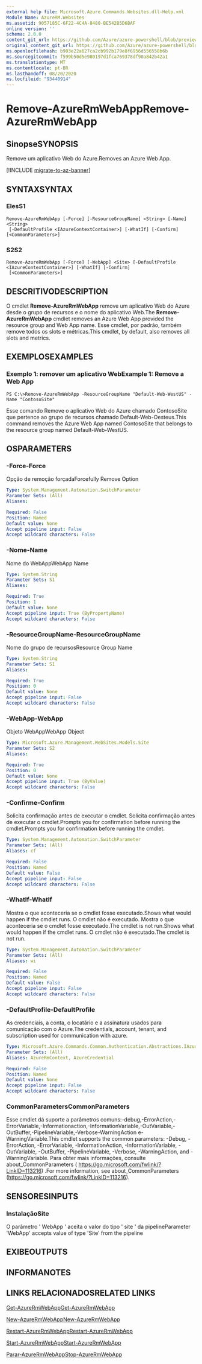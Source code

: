 ```yaml
---
external help file: Microsoft.Azure.Commands.Websites.dll-Help.xml
Module Name: AzureRM.Websites
ms.assetid: 9057185C-6F22-4C4A-8480-BE542B5D6BAF
online version: ''
schema: 2.0.0
content_git_url: https://github.com/Azure/azure-powershell/blob/preview/src/ResourceManager/Websites/Commands.Websites/help/Remove-AzureRmWebApp.md
original_content_git_url: https://github.com/Azure/azure-powershell/blob/preview/src/ResourceManager/Websites/Commands.Websites/help/Remove-AzureRmWebApp.md
ms.openlocfilehash: b903e22a627ca2cb992b179e8f6956d556558b6b
ms.sourcegitcommit: f599b50d5e980197d1fca769378df90a842b42a1
ms.translationtype: MT
ms.contentlocale: pt-BR
ms.lasthandoff: 08/20/2020
ms.locfileid: "93440914"
---
```

# <span data-ttu-id="68b73-101">Remove-AzureRmWebApp</span><span class="sxs-lookup"><span data-stu-id="68b73-101">Remove-AzureRmWebApp</span></span>

## <span data-ttu-id="68b73-102">Sinopse</span><span class="sxs-lookup"><span data-stu-id="68b73-102">SYNOPSIS</span></span>
<span data-ttu-id="68b73-103">Remove um aplicativo Web do Azure.</span><span class="sxs-lookup"><span data-stu-id="68b73-103">Removes an Azure Web App.</span></span>

[!INCLUDE [migrate-to-az-banner](../../includes/migrate-to-az-banner.md)]

## <span data-ttu-id="68b73-104">SYNTAX</span><span class="sxs-lookup"><span data-stu-id="68b73-104">SYNTAX</span></span>

### <span data-ttu-id="68b73-105">Eles</span><span class="sxs-lookup"><span data-stu-id="68b73-105">S1</span></span>
```
Remove-AzureRmWebApp [-Force] [-ResourceGroupName] <String> [-Name] <String>
 [-DefaultProfile <IAzureContextContainer>] [-WhatIf] [-Confirm] [<CommonParameters>]
```

### <span data-ttu-id="68b73-106">S2</span><span class="sxs-lookup"><span data-stu-id="68b73-106">S2</span></span>
```
Remove-AzureRmWebApp [-Force] [-WebApp] <Site> [-DefaultProfile <IAzureContextContainer>] [-WhatIf] [-Confirm]
 [<CommonParameters>]
```

## <span data-ttu-id="68b73-107">DESCRITIVO</span><span class="sxs-lookup"><span data-stu-id="68b73-107">DESCRIPTION</span></span>
<span data-ttu-id="68b73-108">O cmdlet **Remove-AzureRmWebApp** remove um aplicativo Web do Azure desde o grupo de recursos e o nome do aplicativo Web.</span><span class="sxs-lookup"><span data-stu-id="68b73-108">The **Remove-AzureRmWebApp** cmdlet removes an Azure Web App provided the resource group and Web App name.</span></span>
<span data-ttu-id="68b73-109">Esse cmdlet, por padrão, também remove todos os slots e métricas.</span><span class="sxs-lookup"><span data-stu-id="68b73-109">This cmdlet, by default, also removes all slots and metrics.</span></span>

## <span data-ttu-id="68b73-110">EXEMPLOS</span><span class="sxs-lookup"><span data-stu-id="68b73-110">EXAMPLES</span></span>

### <span data-ttu-id="68b73-111">Exemplo 1: remover um aplicativo Web</span><span class="sxs-lookup"><span data-stu-id="68b73-111">Example 1: Remove a Web App</span></span>
```
PS C:\>Remove-AzureRmWebApp -ResourceGroupName "Default-Web-WestUS" -Name "ContosoSite"
```

<span data-ttu-id="68b73-112">Esse comando Remove o aplicativo Web do Azure chamado ContosoSite que pertence ao grupo de recursos chamado Default-Web-Oesteus.</span><span class="sxs-lookup"><span data-stu-id="68b73-112">This command removes the Azure Web App named ContosoSite that belongs to the resource group named Default-Web-WestUS.</span></span>

## <span data-ttu-id="68b73-113">OS</span><span class="sxs-lookup"><span data-stu-id="68b73-113">PARAMETERS</span></span>

### <span data-ttu-id="68b73-114">-Force</span><span class="sxs-lookup"><span data-stu-id="68b73-114">-Force</span></span>
<span data-ttu-id="68b73-115">Opção de remoção forçada</span><span class="sxs-lookup"><span data-stu-id="68b73-115">Forcefully Remove Option</span></span>

```yaml
Type: System.Management.Automation.SwitchParameter
Parameter Sets: (All)
Aliases: 

Required: False
Position: Named
Default value: None
Accept pipeline input: False
Accept wildcard characters: False
```

### <span data-ttu-id="68b73-116">-Nome</span><span class="sxs-lookup"><span data-stu-id="68b73-116">-Name</span></span>
<span data-ttu-id="68b73-117">Nome do WebApp</span><span class="sxs-lookup"><span data-stu-id="68b73-117">WebApp Name</span></span>

```yaml
Type: System.String
Parameter Sets: S1
Aliases: 

Required: True
Position: 1
Default value: None
Accept pipeline input: True (ByPropertyName)
Accept wildcard characters: False
```

### <span data-ttu-id="68b73-118">-ResourceGroupName</span><span class="sxs-lookup"><span data-stu-id="68b73-118">-ResourceGroupName</span></span>
<span data-ttu-id="68b73-119">Nome do grupo de recursos</span><span class="sxs-lookup"><span data-stu-id="68b73-119">Resource Group Name</span></span>

```yaml
Type: System.String
Parameter Sets: S1
Aliases: 

Required: True
Position: 0
Default value: None
Accept pipeline input: False
Accept wildcard characters: False
```

### <span data-ttu-id="68b73-120">-WebApp</span><span class="sxs-lookup"><span data-stu-id="68b73-120">-WebApp</span></span>
<span data-ttu-id="68b73-121">Objeto WebApp</span><span class="sxs-lookup"><span data-stu-id="68b73-121">WebApp Object</span></span>

```yaml
Type: Microsoft.Azure.Management.WebSites.Models.Site
Parameter Sets: S2
Aliases: 

Required: True
Position: 0
Default value: None
Accept pipeline input: True (ByValue)
Accept wildcard characters: False
```

### <span data-ttu-id="68b73-122">-Confirme</span><span class="sxs-lookup"><span data-stu-id="68b73-122">-Confirm</span></span>
<span data-ttu-id="68b73-123">Solicita confirmação antes de executar o cmdlet. Solicita confirmação antes de executar o cmdlet.</span><span class="sxs-lookup"><span data-stu-id="68b73-123">Prompts you for confirmation before running the cmdlet.Prompts you for confirmation before running the cmdlet.</span></span>

```yaml
Type: System.Management.Automation.SwitchParameter
Parameter Sets: (All)
Aliases: cf

Required: False
Position: Named
Default value: False
Accept pipeline input: False
Accept wildcard characters: False
```

### <span data-ttu-id="68b73-124">-WhatIf</span><span class="sxs-lookup"><span data-stu-id="68b73-124">-WhatIf</span></span>
<span data-ttu-id="68b73-125">Mostra o que aconteceria se o cmdlet fosse executado.</span><span class="sxs-lookup"><span data-stu-id="68b73-125">Shows what would happen if the cmdlet runs.</span></span>
<span data-ttu-id="68b73-126">O cmdlet não é executado. Mostra o que aconteceria se o cmdlet fosse executado.</span><span class="sxs-lookup"><span data-stu-id="68b73-126">The cmdlet is not run.Shows what would happen if the cmdlet runs.</span></span>
<span data-ttu-id="68b73-127">O cmdlet não é executado.</span><span class="sxs-lookup"><span data-stu-id="68b73-127">The cmdlet is not run.</span></span>

```yaml
Type: System.Management.Automation.SwitchParameter
Parameter Sets: (All)
Aliases: wi

Required: False
Position: Named
Default value: False
Accept pipeline input: False
Accept wildcard characters: False
```

### <span data-ttu-id="68b73-128">-DefaultProfile</span><span class="sxs-lookup"><span data-stu-id="68b73-128">-DefaultProfile</span></span>
<span data-ttu-id="68b73-129">As credenciais, a conta, o locatário e a assinatura usados para comunicação com o Azure.</span><span class="sxs-lookup"><span data-stu-id="68b73-129">The credentials, account, tenant, and subscription used for communication with azure.</span></span>

```yaml
Type: Microsoft.Azure.Commands.Common.Authentication.Abstractions.IAzureContextContainer
Parameter Sets: (All)
Aliases: AzureRmContext, AzureCredential

Required: False
Position: Named
Default value: None
Accept pipeline input: False
Accept wildcard characters: False
```

### <span data-ttu-id="68b73-130">CommonParameters</span><span class="sxs-lookup"><span data-stu-id="68b73-130">CommonParameters</span></span>
<span data-ttu-id="68b73-131">Esse cmdlet dá suporte a parâmetros comuns:-debug,-ErrorAction,-ErrorVariable,-Informationaction,-InformationVariable,-OutVariable,-OutBuffer,-PipelineVariable,-Verbose-WarningAction e-WarningVariable.</span><span class="sxs-lookup"><span data-stu-id="68b73-131">This cmdlet supports the common parameters: -Debug, -ErrorAction, -ErrorVariable, -InformationAction, -InformationVariable, -OutVariable, -OutBuffer, -PipelineVariable, -Verbose, -WarningAction, and -WarningVariable.</span></span> <span data-ttu-id="68b73-132">Para obter mais informações, consulte about_CommonParameters ( https://go.microsoft.com/fwlink/?LinkID=113216) .</span><span class="sxs-lookup"><span data-stu-id="68b73-132">For more information, see about_CommonParameters (https://go.microsoft.com/fwlink/?LinkID=113216).</span></span>

## <span data-ttu-id="68b73-133">SENSORES</span><span class="sxs-lookup"><span data-stu-id="68b73-133">INPUTS</span></span>

### <span data-ttu-id="68b73-134">Instalação</span><span class="sxs-lookup"><span data-stu-id="68b73-134">Site</span></span>
<span data-ttu-id="68b73-135">O parâmetro ' WebApp ' aceita o valor do tipo ' site ' da pipeline</span><span class="sxs-lookup"><span data-stu-id="68b73-135">Parameter 'WebApp' accepts value of type 'Site' from the pipeline</span></span>

## <span data-ttu-id="68b73-136">EXIBE</span><span class="sxs-lookup"><span data-stu-id="68b73-136">OUTPUTS</span></span>

## <span data-ttu-id="68b73-137">INFORMA</span><span class="sxs-lookup"><span data-stu-id="68b73-137">NOTES</span></span>

## <span data-ttu-id="68b73-138">LINKS RELACIONADOS</span><span class="sxs-lookup"><span data-stu-id="68b73-138">RELATED LINKS</span></span>

[<span data-ttu-id="68b73-139">Get-AzureRmWebApp</span><span class="sxs-lookup"><span data-stu-id="68b73-139">Get-AzureRmWebApp</span></span>](./Get-AzureRmWebApp.md)

[<span data-ttu-id="68b73-140">New-AzureRmWebApp</span><span class="sxs-lookup"><span data-stu-id="68b73-140">New-AzureRmWebApp</span></span>](./New-AzureRmWebApp.md)

[<span data-ttu-id="68b73-141">Restart-AzureRmWebApp</span><span class="sxs-lookup"><span data-stu-id="68b73-141">Restart-AzureRmWebApp</span></span>](./Restart-AzureRmWebApp.md)

[<span data-ttu-id="68b73-142">Start-AzureRmWebApp</span><span class="sxs-lookup"><span data-stu-id="68b73-142">Start-AzureRmWebApp</span></span>](./Start-AzureRmWebApp.md)

[<span data-ttu-id="68b73-143">Parar-AzureRmWebApp</span><span class="sxs-lookup"><span data-stu-id="68b73-143">Stop-AzureRmWebApp</span></span>](./Stop-AzureRmWebApp.md)


